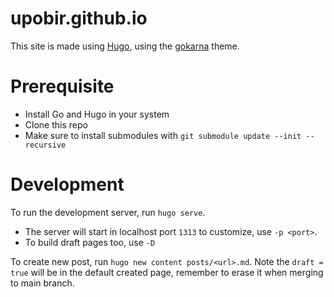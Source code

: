 # upobir.github.io

This site is made using [Hugo](https://gohugo.io/), using the [gokarna](https://github.com/526avijitgupta/gokarna) theme.

# Prerequisite

- Install Go and Hugo in your system
- Clone this repo
- Make sure to install submodules with `git submodule update --init --recursive`

# Development

To run the development server, run `hugo serve`. 

- The server will start in localhost port `1313` to customize, use `-p <port>`. 
- To build draft pages too, use `-D`

To create new post, run `hugo new content posts/<url>.md`. Note the `draft = true` will be in the default created page, remember to erase it when merging to main branch.
